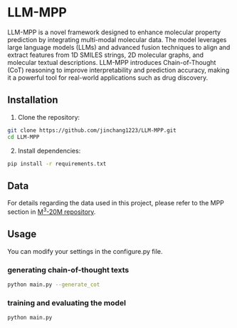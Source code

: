 # LLM-MPP

LLM-MPP is a novel framework designed to enhance molecular property prediction by integrating multi-modal molecular data. The model leverages large language models (LLMs) and advanced fusion techniques to align and extract features from 1D SMILES strings, 2D molecular graphs, and molecular textual descriptions. LLM-MPP introduces Chain-of-Thought (CoT) reasoning to improve interpretability and prediction accuracy, making it a powerful tool for real-world applications such as drug discovery.

## Installation
1.	Clone the repository:
```bash
git clone https://github.com/jinchang1223/LLM-MPP.git
cd LLM-MPP
```

2.	Install dependencies:
```bash
pip install -r requirements.txt
```

## Data
For details regarding the data used in this project, please refer to the MPP section in [M<sup>3</sup>-20M repository](https://github.com/bz99bz/M-3).

## Usage
You can modify your settings in the configure.py file.
### generating chain-of-thought texts
```bash
python main.py --generate_cot
```

### training and evaluating the model
```bash
python main.py 
```

<!-- ## Citation
If you use LLM-MPP in your work, please cite our paper: -->

